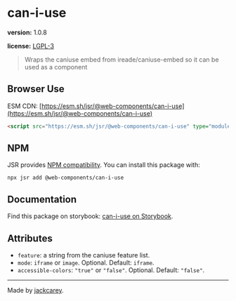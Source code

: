 # can-i-use

**version:** 1.0.8

**license:** [LGPL-3](https://www.tldrlegal.com/search?query=LGPL-3)

> Wraps the caniuse embed from ireade/caniuse-embed so it can be used as a component

## Browser Use

ESM CDN: [https://esm.sh/jsr/@web-components/can-i-use](https://esm.sh/jsr/@web-components/can-i-use)

```html
<script src="https://esm.sh/jsr/@web-components/can-i-use" type="module"></script>
```

## NPM

JSR provides [NPM compatibility](https://jsr.io/docs/npm-compatibility). You can install this package with:

```
npx jsr add @web-components/can-i-use
```

## Documentation

Find this package on storybook: [can-i-use on Storybook](https://jackcarey.co.uk/web-components/storybook-static/?path=/docs/about--all-stories).

## Attributes

-   `feature`: a string from the caniuse feature list.
-   `mode`: `iframe` or `image`. Optional. Default: `iframe`.
-   `accessible-colors`: `"true"` or `"false"`. Optional. Default: `"false"`.


---

Made by [jackcarey](https://jackcarey.co.uk).
